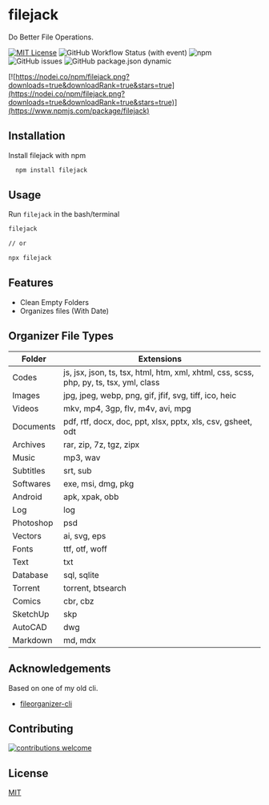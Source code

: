 # filejack

Do Better File Operations.

[![MIT License](https://img.shields.io/badge/License-MIT-green.svg)](https://choosealicense.com/licenses/mit/)
![GitHub Workflow Status (with event)](https://img.shields.io/github/actions/workflow/status/plsankar/filejack/npm-publish.yml)
![npm](https://img.shields.io/npm/dw/filejack)
![GitHub issues](https://img.shields.io/github/issues/plsankar/filejack)
![GitHub package.json dynamic](https://img.shields.io/github/package-json/version/plsankar/filejack)

[![https://nodei.co/npm/filejack.png?downloads=true&downloadRank=true&stars=true](https://nodei.co/npm/filejack.png?downloads=true&downloadRank=true&stars=true)](https://www.npmjs.com/package/filejack)

## Installation

Install filejack with npm

```bash
  npm install filejack
```
    
## Usage

Run `filejack` in the bash/terminal

```bash
filejack

// or

npx filejack
```

## Features

- Clean Empty Folders
- Organizes files (With Date)
  
## Organizer File Types

| Folder    | Extensions                                                                 |
| --------- | -------------------------------------------------------------------------------------- |
| Codes     | js, jsx, json, ts, tsx, html, htm, xml, xhtml, css, scss, php, py, ts, tsx, yml, class |
| Images    | jpg, jpeg, webp, png, gif, jfif, svg, tiff, ico, heic                                  |
| Videos    | mkv, mp4, 3gp, flv, m4v, avi, mpg                                                      |
| Documents | pdf, rtf, docx, doc, ppt, xlsx, pptx, xls, csv, gsheet, odt                            |
| Archives  | rar, zip, 7z, tgz, zipx                                                                |
| Music     | mp3, wav                                                                               |
| Subtitles | srt, sub                                                                               |
| Softwares | exe, msi, dmg, pkg                                                                     |
| Android   | apk, xpak, obb                                                                         |
| Log       | log                                                                                    |
| Photoshop | psd                                                                                    |
| Vectors   | ai, svg, eps                                                                           |
| Fonts     | ttf, otf, woff                                                                         |
| Text      | txt                                                                                    |
| Database  | sql, sqlite                                                                            |
| Torrent   | torrent, btsearch                                                                      |
| Comics    | cbr, cbz                                                                               |
| SketchUp  | skp                                                                                    |
| AutoCAD   | dwg                                                                                    |
| Markdown  | md, mdx                                                                                |

## Acknowledgements

Based on one of my old cli.
 - [fileorganizer-cli](https://github.com/plsankar/fileorganizer-cli)

## Contributing

[![contributions welcome](https://img.shields.io/badge/contributions-welcome-brightgreen.svg?style=flat)](https://github.com/plsankar/fileorganizer-cli/issues)

## License

[MIT](https://choosealicense.com/licenses/mit/)

